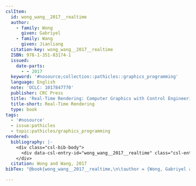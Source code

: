 ```yaml
---
cslItem:
  id: wong_wang__2017__realtime
  author:
    - family: Wong
      given: Gabriyel
    - family: Wang
      given: Jianliang
  citation-key: wong_wang__2017__realtime
  ISBN: 978-1-351-83174-1
  issued:
    date-parts:
      - - 2017
  keyword: '#nosource;collection::pathicles::graphics_programming'
  language: English
  note: 'OCLC: 1017847770'
  publisher: CRC Press
  title: 'Real-Time Rendering: Computer Graphics with Control Engineering'
  title-short: Real-Time Rendering
  type: book
tags:
  - '#nosource'
  - issue:pathicles
  - topic:pathicles/graphics_programming
rendered:
  bibliography: |-
    <div class="csl-bib-body">
      <div data-csl-entry-id="wong_wang__2017__realtime" class="csl-entry">Wong, G. and Wang, J. 2017 <i>Real-Time Rendering: Computer Graphics with Control Engineering</i>. CRC Press.</div>
    </div>
  citation: Wong and Wang, 2017
bibTex: "@book{wong_wang__2017__realtime,\n\tauthor = {Wong, Gabriyel and Wang, Jianliang},\n\tyear = {2017},\n\tnote = {OCLC: 1017847770},\n\tpublisher = {CRC Press},\n\ttitle = {Real-{Time} {Rendering}: Computer {Graphics} with {Control} {Engineering}},\n}\n\n"

---
```

